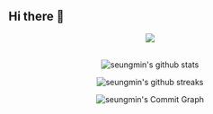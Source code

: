 ## Hi there 👋

<div align='center'>
<a href="https://opgc.me/#/users/seungmin4095" target="_blank"><img src="https://api.opgc.me/githubs/users/seungmin4095/tag/?theme=basic" /></a><br><br>

![seungmin's github stats](https://github-readme-stats.vercel.app/api?username=seungmin4095&count_private=true&show_icons=true&theme=apprentice)

![seungmin's github streaks](https://github-readme-streak-stats.herokuapp.com/?user=seungmin4095&stroke=ffffff&background=262626&ring=DCDCDC&fire=FEFEAE&currStreakNum=DCDCDC&currStreakLabel=FEFEAE&sideNums=ffffff&sideLabels=ffffff&dates=ffffff)

![seungmin's Commit Graph](https://activity-graph.herokuapp.com/graph?username=seungmin4095&bg_color=262626&color=DCDCDC&line=FEFEAE&point=DCDCDC&area_color=262626&area=true&custom_title=%20Seungmin%20Commits%20Graph)
</div>
